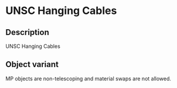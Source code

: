 # UNSC Hanging Cables

## Description

UNSC Hanging Cables

## Object variant

MP objects are non-telescoping and material swaps are not allowed.
